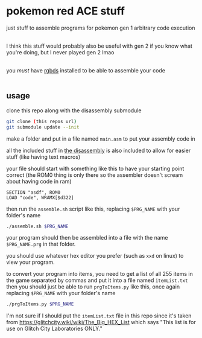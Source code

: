 # pokemon red ACE stuff

just stuff to assemble programs for pokemon gen 1 arbitrary code execution<br><br>

I think this stuff would probably also be useful with gen 2 if you know what you're doing, but I never played gen 2 lmao<br><br>

you *must* have [rgbds](https://github.com/gbdev/rgbds) installed to be able to assemble your code<br><br>

## usage

clone this repo along with the disassembly submodule<br>
```sh
git clone (this repos url)
git submodule update --init
```

make a folder and put in a file named `main.asm` to put your assembly code in<br>

all the included stuff in [the disassembly](https://github.com/pret/pokered/tree/master) is also included to allow for easier stuff (like having text macros)<br>

your file should start with something like this to have your starting point correct (the ROM0 thing is only there so the assembler doesn't scream about having code in ram)<br>

```
SECTION "asdf", ROM0
LOAD "code", WRAMX[$d322]
```

then run the `assemble.sh` script like this, replacing `$PRG_NAME` with your folder's name<br>

```sh
./assemble.sh $PRG_NAME
```

your program should then be assembled into a file with the name `$PRG_NAME.prg` in that folder.<br>

you should use whatever hex editor you prefer (such as `xxd` on linux) to view your program.<br>

to convert your program into items, you need to get a list of all 255 items in the game separated by commas and put it into a file named `itemList.txt`<br>
then you should just be able to run `prgToItems.py` like this, once again replacing `$PRG_NAME` with your folder's name<br>
```sh
./prgToItems.py $PRG_NAME
```

I'm not sure if I should put the `itemList.txt` file in this repo since it's taken from <https://glitchcity.wiki/wiki/The_Big_HEX_List> which says "This list is for use on Glitch City Laboratories ONLY."<br>
